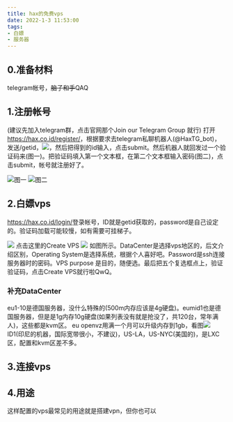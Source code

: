 ```yaml
---
title: hax的免费vps
date: 2022-1-3 11:53:00
tags:
- 白嫖
- 服务器
---
```

## 0.准备材料
telegram帐号，~~脑子和手~~QAQ

## 1.注册帐号
(建议先加入telegram群，点击官网那个Join our Telegram Group 就行)
打开<https://hax.co.id/register/>，根据要求去telegram私聊机器人(@HaxTG_bot)，发送/getid，![](https://cdn.jsdelivr.net/gh/JesseJeson/file@master/1641182448000.png)，然后把得到的id输入，点击submit。然后机器人就回发过一个验证码来(图一)。把验证码填入第一个文本框，在第二个文本框输入密码(图二)，点击submit，帐号就注册好了。

![图一](https://cdn.jsdelivr.net/gh/JesseJeson/file@master/1641182821000.png)
![图二](https://cdn.jsdelivr.net/gh/JesseJeson/file@master/1641182839000.png)

## 2.白嫖vps
<https://hax.co.id/login/>登录帐号，ID就是getid获取的，password是自己设定的。验证码加载可能较慢，如有需要可挂梯子。

![](https://cdn.jsdelivr.net/gh/JesseJeson/file@master/1641183050000.png)
点击这里的Create VPS
![](https://cdn.jsdelivr.net/gh/JesseJeson/file@master/1641183267000.png)
如图所示。DataCenter是选择vps地区的，后文介绍区别，Operating System是选择系统，根据个人喜好吧。Password是ssh连接服务器时的密码。VPS  purpose 是目的，随便选。最后把五个复选框点上，验证验证码，点击Create VPS就行啦QwQ。

### 补充DataCenter
eu1-10是德国服务器，没什么特殊的(500m内存应该是4g硬盘)。eumid1也是德国服务器，但是是1g内存10g硬盘(如果列表没有就是抢没了，共120台，常年满人)，这些都是kvm区。
eu openvz用满一个月可以升级内存到1gb，看图![](https://cdn.jsdelivr.net/gh/JesseJeson/file@master/1641183741000.jpg)
ID1(印尼的机器，国际宽带很小，不建议)，US-LA，US-NYC(美国的)，是LXC区，配置和kvm区差不多。

## 3.连接vps

## 4.用途
这样配置的vps最常见的用途就是搭建vpn，但你也可以